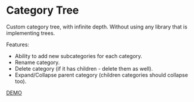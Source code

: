 # Category Tree

Custom category tree, with infinite depth.
Without using any library that is implementing trees.

Features:
- Ability to add new subcategories for each category.
- Rename category.
- Delete category (if it has children - delete them as well).
- Expand/Collapse parent category (children categories should collapse too).

[DEMO](https://tetianazakharova.github.io/custom-tree/)
